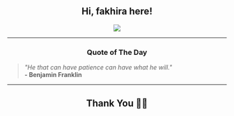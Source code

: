 <h2 align="center"> Hi, fakhira here!</h2>

<p align="center">
<a href="https://github.com/fakhiralkda" alt="github streak"><img src="https://dvst-streak.herokuapp.com/?user=fakhiralkda&theme=tokyonight&fire=DD472C"></a>
</p>

<hr>
<h3 align="center">Quote of The Day</h3>
<p align="center">
<blockquote>
<i>"He that can have patience can have what he will."</i>
<br>
<b>- Benjamin Franklin </b>
</blockquote>
</p>


<hr>
<h2 align="center">Thank You 🙏🏼</h2>
